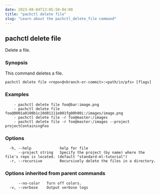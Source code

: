 ```yaml
---
date: 2023-08-04T13:05:50-04:00
title: "pachctl delete file"
slug: "Learn about the pachctl_delete_file command"
---
```


## pachctl delete file

Delete a file.

### Synopsis

This command deletes a file.

```
pachctl delete file <repo>@<branch-or-commit>:<path/in/pfs> [flags]
```

### Examples

```
	- pachctl delete file foo@bar:image.png 
	- pachctl delete file foo@0001a0100b1c10d01111e001fg00h00i:/images/image.png 
	- pachctl delete file -r foo@master:/images 
	- pachctl delete file -r foo@master:/images --project projectContainingFoo 

```

### Options

```
  -h, --help             help for file
      --project string   Specify the project (by name) where the file's repo is located. (default "standard-ml-tutorial")
  -r, --recursive        Recursively delete the files in a directory.
```

### Options inherited from parent commands

```
      --no-color   Turn off colors.
  -v, --verbose    Output verbose logs
```


